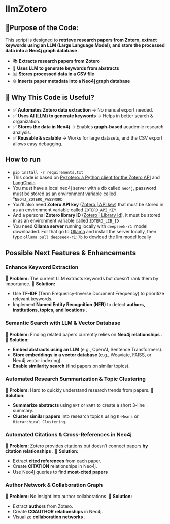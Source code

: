 # llmZotero

## **📌Purpose of the Code:**

This script is designed to  **retrieve research papers from Zotero, extract keywords using an LLM (Large Language Model), and store the processed data into a Neo4j graph database** .

* 📚 **Extracts research papers from Zotero**
* 🧠 **Uses LLM to generate keywords from abstracts**
* 📊 **Stores processed data in a CSV file**
* 🌐 **Inserts paper metadata into a Neo4j graph database**

## **🚀 Why This Code is Useful?**

- ✅ **Automates Zotero data extraction** → No manual export needed.
- ✅ **Uses AI (LLM) to generate keywords** → Helps in better search & organization.
- ✅ **Stores the data in Neo4j** → Enables **graph-based** academic research analysis.
- ✅ **Reusable & scalable** → Works for large datasets, and the CSV export allows easy debugging.

## How to run

* `pip install -r requirements.txt`
* This code is based on [Pyzotero: a Python client for the Zotero API](https://github.com/urschrei/pyzotero?tab=readme-ov-file) and [LangChain](https://www.langchain.com/)
* You must have a local neo4j server with a db called `neo4j`, password must be stored as an environment variable called "`NEO4J_ZOTERO_PASSWORD`
* You'll also need **Zotero API key** ([Zotero | API key](https://www.zotero.org/settings/keys/new)) that must be stored in as an environment variable called `ZOTERO_API_KEY`
* And a personal **Zotero library ID** ([Zotero | Library Id](https://www.zotero.org/settings/security#applications)), it must be stored in as an environment variable called `ZOTERO_LIB_ID`
* You need **Ollama server** running locally with `deepseek-r1 `model downloaded. For that go to [Ollama](https://ollama.com/) and install the server locally, then type `ollama pull deepseek-r1:7b` to dowload the llm model locally

## Possible Next Features & Enhancements

### **Enhance Keyword Extraction**

🔹 **Problem:** The current LLM extracts keywords but doesn't rank them by importance.
🔹 **Solution:**

* Use **TF-IDF** (Term Frequency-Inverse Document Frequency) to prioritize relevant keywords.
* Implement **Named Entity Recognition (NER)** to detect  **authors, institutions, topics, and locations** .

### **Semantic Search with LLM & Vector Database**

🔹 **Problem:** Finding related papers currently relies on  **Neo4j relationships** .
🔹 **Solution:**

* **Embed abstracts using an LLM** (e.g., OpenAI, Sentence Transformers).
* **Store embeddings in a vector database** (e.g., Weaviate, FAISS, or Neo4j vector indexing).
* **Enable similarity search** (find papers on similar topics).

### **Automated Research Summarization & Topic Clustering**

🔹 **Problem:** Hard to quickly understand research trends from papers.
🔹 **Solution:**

* **Summarize abstracts** using `GPT` or `BART` to create a short 3-line summary.
* **Cluster similar papers** into research topics using `K-Means` or `Hierarchical Clustering`.

### **Automated Citations & Cross-References in Neo4j**

🔹 **Problem:** Zotero provides citations but doesn’t connect papers  **by citation relationships** .
🔹 **Solution:**

* Extract **cited references** from each paper.
* Create **CITATION** relationships in Neo4j.
* Use Neo4j queries to find **most-cited papers**

### **Author Network & Collaboration Graph**

🔹 **Problem:** No insight into author collaborations.
🔹 **Solution:**

* Extract **authors** from Zotero.
* Create **COAUTHOR relationships** in Neo4j.
* Visualize  **collaboration networks** .
